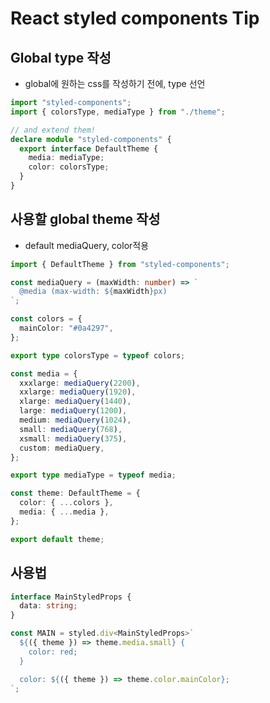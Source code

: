 # React styled components Tip

## Global type 작성

- global에 원하는 css를 작성하기 전에, type 선언

```ts
import "styled-components";
import { colorsType, mediaType } from "./theme";

// and extend them!
declare module "styled-components" {
  export interface DefaultTheme {
    media: mediaType;
    color: colorsType;
  }
}
```

## 사용할 global theme 작성

- default mediaQuery, color적용

```ts
import { DefaultTheme } from "styled-components";

const mediaQuery = (maxWidth: number) => `
  @media (max-width: ${maxWidth}px)
`;

const colors = {
  mainColor: "#0a4297",
};

export type colorsType = typeof colors;

const media = {
  xxxlarge: mediaQuery(2200),
  xxlarge: mediaQuery(1920),
  xlarge: mediaQuery(1440),
  large: mediaQuery(1200),
  medium: mediaQuery(1024),
  small: mediaQuery(768),
  xsmall: mediaQuery(375),
  custom: mediaQuery,
};

export type mediaType = typeof media;

const theme: DefaultTheme = {
  color: { ...colors },
  media: { ...media },
};

export default theme;
```

## 사용법

```ts
interface MainStyledProps {
  data: string;
}

const MAIN = styled.div<MainStyledProps>`
  ${({ theme }) => theme.media.small} {
    color: red;
  }

  color: ${({ theme }) => theme.color.mainColor};
`;
```
